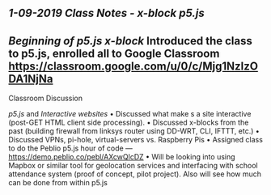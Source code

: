 *1-09-2019*
*Class Notes - x-block p5.js*
--
*Beginning of p5.js x-block*
Introduced the class to p5.js, enrolled all to Google Classroom
https://classroom.google.com/u/0/c/Mjg1NzIzODA1NjNa
---
Classroom Discussion

*p5.js*  and *Interactive websites*
• Discussed what make s a site interactive (post-GET HTML client side processing).
• Discussed x-blocks from the past (building firewall from linksys router using DD-WRT, CLI, IFTTT, etc.)
• Discussed VPNs, pi-hole, virtual-servers vs. Raspberry Pis
• Assigned class to do the Peblio p5.js hour of code — https://demo.peblio.co/pebl/AXcwQlcDZ
• Will be looking into using Mapbox or similar tool for geolocation services and interfacing with school attendance system (proof of concept, pilot project). Also will see how much can be done from within p5.js
